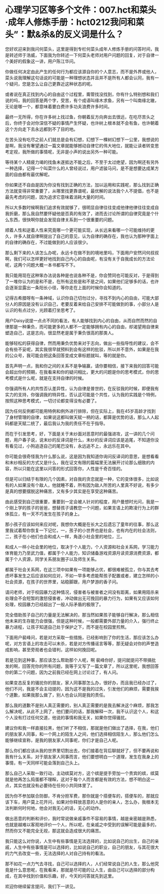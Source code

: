 # 心理学习区等多个文件：007.hct和菜头·成年人修炼手册：hct0212我问和菜头”：默&杀&的反义词是什么？ 

您好欢迎来到我问何菜头，这里是得到专栏何菜头成年人修炼手册的问答时间，我是转述师于浩威，下面我为你转述一下何菜头老师对用户问题的回复，对于自律一个美好的假象这一讲，用户陈江华问。

你做任何决定由此产生的任何行为都应该源自你的个人意志，而不是外界或他人，菜头说我理解这句话说的可能是一种理想状态并且并不是所有人都会认同，我有一个疑问，您是怎么让自己更靠近这种状态的呢。

或者说在真正找到内心的自由这个过程里，甭管找没找到，你有什么特别想和我们说的吗，我的回答是两个字，受苦，有个成语叫缘木求鱼，另有一个叫南缘北辙，无论是哪一个，都意味着要白费许多功夫浪费许多时间。

最终一无所得，你在许多树上找过鱼，你朝着反方向奔出去很远，在吃尽苦头之后，你终于会对你深信不疑的事情产生怀疑，也许树上根本就不会有鱼，也许朝着这个方向走下去永远都到不了目的地。

在苦头没有吃尽之前人们就总是会有幻想，幻想下一棵树幻想下一公里，我想说的是啊，我没有奢望通过一篇文章就能够撼动自律它的伟大地位，就能让读者转变思考定视，我所做的事情呢，无非是小声的说出另外一种可能。

等待某个人精疲力竭的找鱼未遂抵达不能之后，不至于太过绝望，因为啊还有另外一种选择，记得一个叫菜什么的人曾经说过，用户滤骏马问，是不是想要达成某方面的自由都有最优解呢。

你如果还不自由是因为你没有找到正确的方法，加以运用和实践呢，那么找到正确方法就变得非常重要了，从哪里找更靠谱呢，最优解的说法我个人不提倡，也不是最先考虑的问题，因为追求它意味着消耗大量的时间。

所以大多数时候啊我们追求有效就够了，很明显自律往往变成他律他律往往变成自我折磨，那么我自然要怀疑他是否真的有效了，进而去讨论所谓的自律究竟是个什么东西，很快啊你就会发现自律关系到一个很重要的问题。

顺着人性和逆着人性来究竟哪一个更可能实现，从长远来看哪一个可能维持的更久，许多人就自律啊提出了自己的意见，认为自律的确存在，我也认为那种字面上的自律的确存在，不过能做到的人应该很少。

那么剩下来的人该怎么办呢，永远卡在做不到的境地里吗，下面用户安然问何叔叔啊，我们可以怎样更好地找到自己内心的自由呢，有没有关于自我成长的方法论呢，这两个问题大概一本书都写不下。

我只能用现在这种笨办法说各种是也说各种不是，你会赞同也可能反对，于是得到了一堆你认为的是和不是，在所有这些是和不是之间，如果他们足够多的话，也许会逐渐显露出一条阳长小径，等你走在上面的时候你会知道的。

记得古希腊呀有一条神域，认识你自己切勿过分，寻找不到内心的自由，可能大部分人的原因是没有认识自己，老要反着来给自己安排不可能做到的事，小部分人是认识的有点过分，光顾着打坐思考了。

用户Daisy说提一点点不同的看法，有人能够找到内心的自由，从而自然而然的自律那是一种秉负，而可能更多的人都不一定能够拥有内心的自由，却渴望用自律来塑造自己，这是志向，很显然老是属于秉负很高的那类人。

能够轻松的获得自律，然而用秉负优势来对于志向，做出一些指导性的建议，会不会有些不妥呢，其实我很早就预料到会有这样的批驳，所以并不意外，如果是在我的公众号，我可能会把这条回答变成文章标题就叫，等的就是你。

首先声明一点，我和你之间的关系不是争输赢，请你要相信，接下来我的回答可能会超出你的预期，在我看来和你的疑问相比，更大的问题是你的思考模式，你的思考模式是什么呢，就是在支持自律的时候。

你强调所有人的共性否认差异性，认为自律是普世的，在反驳我的时候，即便我有实力的支持，你强调我的特异性，否认这可能是个共性，认为我的实践是个特例，按照这种思考模式，一切讨论都变得没有必要了。

因为任何反例都可能用特例和例外进行排除，但在实际上，我在45岁高龄才找到了身材管理的自律，如果说这都叫做天赋一柄的话，都算是优势的话，那么人人起码都是天赋二统了，最后我认为我的责任不在于指导。

而在于引发思考，好，下面是关于末纱面对恶意时的最强进攻，这一讲的几个问题，用户春子说，说末纱的反译词是什么，末纱的反译词应该是追尾，不知道你没有看见过，小狗追逐自己的尾巴没有，永远追不上，永远乐在其中。

你可能会很奇怪我为什么那么说，这是因为我知道你询问反译词的意思，是想看看和末纱相反的方式又是什么，我在证文有限的篇幅里无法展开讨论那么细致的内容，所以只能在这里以问答的形式回答你，人性是千奇百怪的。

但是可以归结于有限的几个因素，对自我的贪恋就是一种，它的变体很多，比如说有的人如果没有个敌人，他就睡不着，所有因为敌人所苦的人里真不好说，有多少是真的想要摆脱这种痛苦，又有多少其实是在享受这种痛苦。

由此感受到自己很重要，重要到一定会被人针对的程度，用户曼想时光问，我是一个刚上学的孩子的爸爸，想替孩子请教您一个问题，如果言语上的欺凌行为上的群体孤立，有一天不巧发生在孩子的身上。

那小孩子应该如何来应对呢，我想你大概是在长大之后遗忘了童年的往事，那么这里我试着帮你恢复一下记忆，一，孩子的小世界也是社会，也有内在的社会法则，二，孩子在小他们也会和成人一样，角逐小社会里的地位，三。

和成人一样小社会里的地位，取决于个人能力，个人资源和社会关系网，学习能力体育能力乃至武力值，都属于个人能力，知识储备游戏资源月读资源消费资源，都属于个人资源，同学关系朋友圈子以及师生关系。

都属于社会关系网，在这三项中如果有一项能够占优，都很难被孤立，你与其去考虑坏事发生之后应该如何应对，不如一早多考虑能帮孩子配置或者，建立怎样的小社会资源，在孩子的世界里，站稳脚跟，用户梦游的香子问。

请问老师，对于校园暴力这种情况，侵害者与被害者之间没有距离，如果用陌杀来处理会不会短暂的激怒侵害者，冲动做出无可挽回的暴力行为，如果有又应该如何处理，校园暴力已经超出了一般人际矛盾的极限了。

完全借助孩子自己的力量是无法解决的，那当然如果孩子能够自行解决，那么相信他未来的生存能力会很强，但是这种时候，一般都需要外部力量的介入，强行终止暴力进程，让孩子知道自己处于保护之下，而不是在校园里煎熬。

下面用户裴峰问，若是对方采取一些措施，已经影响到了你的生活，那应该怎么办呢，对方言语上的攻击可以末杀，若是对方传播谣言等等，那无疑会对你的声誉造成影响，甚至旁观者也会错判，这样如何挽回呢。

若是见到这种事，那应该怎么帮助那个人呢，啊 裴峰你好，提问就提问不带搞批发的啊，回答完你的所有问题，我等于又写了一篇文章了，所以这里呢，我想回答你的第二个问题，因为之前我已经在网上讨论过了，有人问。

如果变态反复的骚扰你的朋友，家人同事那怎么办，很好办，而且我已经办过了，他们不问，我是不会主动提的，因为这不是我的过失，引发他们的麻烦，需要我挨个道歉，如果我那么做了，别人也会认同是我的责任。

那么我的道歉不是别人真正需要的，别人真正需要的是我去解决这个麻烦，那我怎么解决呢，从此不上网了，他们要问的话，那我解释一次，我不认识这个人，和这个人没有打过任何交道，他说的事情和我无关，如果你觉得骚扰。

建议你和我一样直接拉黑，他们听了不相信，那就是他们做出了选择，在我，他们的朋友家人同事，和一个网上的陌生人之间，他们选择相信陌生人，那么他们怎么能够继续宣称，是我的朋友家人同事呢，你们才是自己人呢。

那么你们都应该从我的世界里切割出去，你们接着在背后聊就好了，但不要再说和我有什么关系，对于朋友家人同事而言，他们要想明白一个道理，发生在我身上的事情，有一天同样可能会落到自己头上。

那么自己人采取一致行动，主动缤莫对方，这个缤是提手旁加一个贵宾的缤，缤莫就是他再怎么捣蛋都不理睬，这对于每个人而言都是有效的方法，想不明白这一点，其实也就没有必要待在任何小共同体里了。

因为你不参加联合防御，不肯分担军费，那你就是个搭便车的，搭便车的，那就应该下车，用户莫上花开问，如果对你释放恶意的人是你的亲人，怎么办，我根本无法判断何时何地，他会对我无心的话，无心的动作。

做出恶意的判断和评价，我时常说做亲戚事件不容易的事情，越是亲密越是熟悉，也就是越难以客观地评价一个人，所以呢，在亲戚之中受到的误解可能是最多的，然而你又不能完全无视，那这就会造成很大的痛苦。

我只能这么对你说，人生中有些事情是无法选择的，比如说自己的出生，自己的亲戚，人生中有些事情是可以选择的，比如说自己的职业，自己的朋友，与其花很大的力气去改变一些，无法选择的人对自己持有的看法。

那不如花一点力气去寻找，自己可以选择的人，人们经常说自己的人生，那么他究竟是什么意思呢，在我看来，那就是尽可能的让人生，由自己可以选择的部分构成，在其中找到价值和乐趣，好，今天的问答就先到这里。

欢迎你继续留言提问，我们下一讲见。
